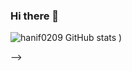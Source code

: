 ### Hi there 👋
![hanif0209 GitHub stats](https://github-readme-stats.vercel.app/api?username=hanif0209&show_icons=true&count_private=true&theme=radical)
)
<!-- 
**hanif0209/hanif0209** is a ✨ _special_ ✨ repository because its `README.md` (this file) appears on your GitHub profile.

Here are some ideas to get you started:

- 🔭 I’m currently working on ...
- 🌱 I’m currently learning ...
- 👯 I’m looking to collaborate on ...
- 🤔 I’m looking for help with ...
- 💬 Ask me about ...
- 📫 How to reach me: ...
- 😄 Pronouns: ...
- ⚡ Fun fact: ...
--> -->
